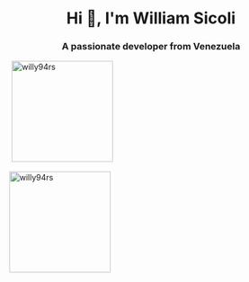 <h1 align="center">Hi 👋, I'm William Sicoli</h1>
<h3 align="center">A passionate developer from Venezuela</h3>

<div>
<p>&nbsp;<img height="180em" src="https://github-readme-stats.vercel.app/api?username=willy94rs&show_icons=true&locale=en" alt="willy94rs" /></p>

<p><img height="180em" src="https://github-readme-stats.vercel.app/api/top-langs?username=willy94rs&show_icons=true&locale=en&layout=compact" alt="willy94rs" /></p>
</div>

